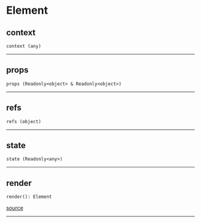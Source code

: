 # Element

## context

`context (any)`

---
## props

`props (Readonly<object> & Readonly<object>)`

---
## refs

`refs (object)`

---
## state

`state (Readonly<any>)`

---

## render

`render(): Element`

[source](https://github.com/wix/react-native-navigation/blob/v2/lib/src/adapters/Element.tsx#L17)

---


